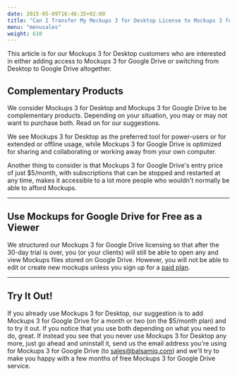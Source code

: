 ```yaml
---
date: 2015-05-09T16:46:35+02:00
title: "Can I Transfer My Mockups 3 for Desktop License to Mockups 3 for Google Drive?"
menu: "menusales"
weight: 610
---
```


This article is for our Mockups 3 for Desktop customers who are interested in either adding access to Mockups 3 for Google Drive or switching from Desktop to Google Drive altogether.

## Complementary Products

We consider Mockups 3 for Desktop and Mockups 3 for Google Drive to be complementary products. Depending on your situation, you may or may not want to purchase both. Read on for our suggestions.

We see Mockups 3 for Desktop as the preferred tool for power-users or for extended or offline usage, while Mockups 3 for Google Drive is optimized for sharing and collaborating or working away from your own computer.

Another thing to consider is that Mockups 3 for Google Drive's entry price of just $5/month, with subscriptions that can be stopped and restarted at any time, makes it accessible to a lot more people who wouldn't normally be able to afford Mockups.

* * *

## Use Mockups for Google Drive for Free as a Viewer

We structured our Mockups 3 for Google Drive licensing so that after the 30-day trial is over, you (or your clients) will still be able to open any and view Mockups files stored on Google Drive. However, you will not be able to edit or create new mockups unless you sign up for a [paid plan](/sales/gdrivesubscription/#signing-up-for-a-subscription).

* * *

## Try It Out!

If you already use Mockups 3 for Desktop, our suggestion is to add Mockups 3 for Google Drive for a month or two (on the $5/month plan) and to try it out. If you notice that you use both depending on what you need to do, great. If instead you see that you never use Mockups 3 for Desktop any more, just go ahead and uninstall it, send us the email address you're using for Mockups 3 for Google Drive (to [sales@balsamiq.com](mailto:sales@balsamiq.com)) and we'll try to make you happy with a few months of free Mockups 3 for Google Drive service.